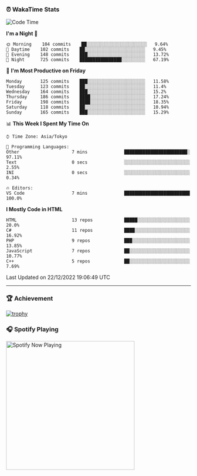 ### ⏰ WakaTime Stats


<!--START_SECTION:waka-->
![Code Time](http://img.shields.io/badge/Code%20Time-500%20hrs%2040%20mins-blue)

**I'm a Night 🦉** 

```text
🌞 Morning    104 commits    ██░░░░░░░░░░░░░░░░░░░░░░░   9.64% 
🌆 Daytime    102 commits    ██░░░░░░░░░░░░░░░░░░░░░░░   9.45% 
🌃 Evening    148 commits    ███░░░░░░░░░░░░░░░░░░░░░░   13.72% 
🌙 Night      725 commits    ████████████████░░░░░░░░░   67.19%

```
📅 **I'm Most Productive on Friday** 

```text
Monday       125 commits    ███░░░░░░░░░░░░░░░░░░░░░░   11.58% 
Tuesday      123 commits    ██░░░░░░░░░░░░░░░░░░░░░░░   11.4% 
Wednesday    164 commits    ███░░░░░░░░░░░░░░░░░░░░░░   15.2% 
Thursday     186 commits    ████░░░░░░░░░░░░░░░░░░░░░   17.24% 
Friday       198 commits    ████░░░░░░░░░░░░░░░░░░░░░   18.35% 
Saturday     118 commits    ██░░░░░░░░░░░░░░░░░░░░░░░   10.94% 
Sunday       165 commits    ███░░░░░░░░░░░░░░░░░░░░░░   15.29%

```


📊 **This Week I Spent My Time On** 

```text
⌚︎ Time Zone: Asia/Tokyo

💬 Programming Languages: 
Other                    7 mins              ████████████████████████░   97.11% 
Text                     0 secs              ░░░░░░░░░░░░░░░░░░░░░░░░░   2.55% 
INI                      0 secs              ░░░░░░░░░░░░░░░░░░░░░░░░░   0.34%

🔥 Editors: 
VS Code                  7 mins              █████████████████████████   100.0%

```

**I Mostly Code in HTML** 

```text
HTML                     13 repos            █████░░░░░░░░░░░░░░░░░░░░   20.0% 
C#                       11 repos            ████░░░░░░░░░░░░░░░░░░░░░   16.92% 
PHP                      9 repos             ███░░░░░░░░░░░░░░░░░░░░░░   13.85% 
JavaScript               7 repos             ██░░░░░░░░░░░░░░░░░░░░░░░   10.77% 
C++                      5 repos             ██░░░░░░░░░░░░░░░░░░░░░░░   7.69%

```



 Last Updated on 22/12/2022 19:06:49 UTC
<!--END_SECTION:waka-->

---

### 🏆 Achievement

[![trophy](https://github-profile-trophy.vercel.app/?username=Slime-hatena&theme=flat&no-bg=true&no-frame=true&column=8)](https://github.com/ryo-ma/github-profile-trophy)

### 🎧 Spotify Playing

[<img src="https://spotify-now-playing-slime-hatena.vercel.app/api/spotify-playing" alt="Spotify Now Playing" width="350" />](https://open.spotify.com/user/slime_hatena)

<!--
**Slime-hatena/Slime-hatena** is a ✨ _special_ ✨ repository because its `README.md` (this file) appears on your GitHub profile.

Here are some ideas to get you started:

- 🔭 I’m currently working on ...
- 🌱 I’m currently learning ...
- 👯 I’m looking to collaborate on ...
- 🤔 I’m looking for help with ...
- 💬 Ask me about ...
- 📫 How to reach me: ...
- 😄 Pronouns: ...
- ⚡ Fun fact: ...
-->
